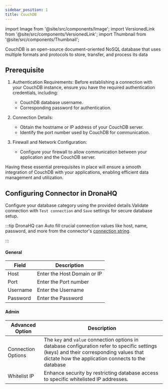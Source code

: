 ```yaml
---
sidebar_position: 1
title: CouchDB
---
```


import Image from '@site/src/components/Image';
import VersionedLink from '@site/src/components/VersionedLink';
import Thumbnail from '@site/src/components/Thumbnail';


CouchDB is an open-source document-oriented NoSQL database that uses multiple formats and protocols to store, transfer, and process its data

## Prerequisite

1. Authentication Requirements: Before establishing a connection with your CouchDB instance, ensure you have the required authentication credentials, including:
   - CouchDB database username.
   - Corresponding password for authentication.

2. Connection Details:
   - Obtain the hostname or IP address of your CouchDB server.
   - Identify the port number used by CouchDB for communication.

3. Firewall and Network Configuration:
   - Configure your firewall to allow communication between your application and the CouchDB server.

Having these essential prerequisites in place will ensure a smooth integration of CouchDB with your applications, enabling efficient data management and utilization.

## Configuring Connector in DronaHQ

Configure your database category using the provided details.Validate connection with `Test connection` and `Save` settings for secure database setup.

:::tip
DronaHQ can Auto fill crucial connection values like host, name, password, and more from the connector's [connection string](https://docs.couchbase.com/java-sdk/current/howtos/managing-connections.html#connection-strings).

:::

#### General 

| Field                | Description                             |
|----------------------|-----------------------------------------|
| Host                 | Enter the Host Domain or IP             |
| Port                 | Enter the Port number                   |
| Username             | Enter the Username                      |
| Password             | Enter the Password                      |


<figure>
  <Thumbnail src="/img/reference/connectors/couchdb/details.png" alt="DynamoDB with Sample details." />
</figure>

#### Admin

| Advanced Option   | Description    |
|--------------------|---------------------|
| Connection Options | The `key` and `value` connection options in database configuration refer to specific settings (keys) and their corresponding values that dictate how the application connects to the database |
| <VersionedLink to = "../../datasource-concepts/whitelisting-dronahq-ip"> Whitelist IP                 </VersionedLink>            | Enhance security by restricting database access to specific whitelisted IP addresses.     |


